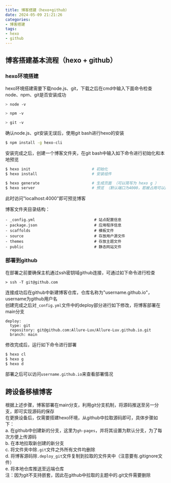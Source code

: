 ```yaml
---
title: 博客搭建（hexo+github）
date: 2024-05-09 21:21:26
categories: 
- 博客搭建
tags: 
- hexo
- github
---
```


## 博客搭建基本流程（hexo + github）

### hexo环境搭建

hexo环境搭建需要下载node.js、git，下载之后在cmd中输入下面命令检查node、npm、git是否安装成功

``` bash
> node -v

> npm -v

> git -v
```

确认node.js、git安装无误后，使用git bash进行hexo的安装

``` bash
$ npm install -g hexo-cli
```

安装完成之后，创建一个博客文件夹，在git bash中输入如下命令进行初始化和本地预览

``` bash
$ hexo init                           # 初始化
$ hexo install                        # 安装组件

$ hexo generate                       # 生成页面 （可以简写为 hexo g ）
$ hexo server                         # 预览 （默认端口为4000，若被占用可以通过 -p 更换端口）
```

此时访问"localhost:4000"即可预览博客

博客文件夹目录结构：

```
- _config.yml                          # 站点配置信息  
- package.json                         # 应用程序信息  
- scaffolds                            # 模板文件  
- source                               # 存放用户源文件  
- themes                               # 存放主题文件  
- public                               # 静态网站文件
```

### 部署到github

在部署之前要确保主机通过ssh密钥域github连接，可通过如下命令进行检查

```
> ssh -T git@github.com
```

连接成功后在github中新建博客仓库，仓库名称为"username.github.io"，username为github用户名  
创建完成之后对`_config.yml`文件中的deploy部分进行如下修改，将博客部署在main分支

```
deploy:
  type: git
  repository: git@github.com:Allure-Luv/Allure-Luv.github.io.git
  branch: main
```

修改完成后，运行如下命令进行部署

``` bash
$ hexo cl
$ hexo g
$ hexo d
```

部署之后可以访问`username.github.io`来查看部署情况

## 跨设备移植博客
根据上述步骤，博客部署在main分支，利用git分支机制，将源码推送至另一分支，即可实现源码的保存  
在更换设备后，仅需要搭建hexo环境，从github中拉取源码即可，具体步骤如下：  
a. 在github中创建新的分支，这里为`gh-pages`，并将其设置为默认分支，为了每次方便上传源码  
b. 在本地拉取新创建的新分支  
c. 将文件夹中除`.git`文件之外所有文件均删除  
d. 将博客源码除`.deploy_git`文件复制到拉取的文件夹中（注意要有.gitignore文件）  
e. 将本地仓库推送至远端仓库  
注：因为git不支持嵌套，因此在github中拉取的主题中的.git文件需要删除
